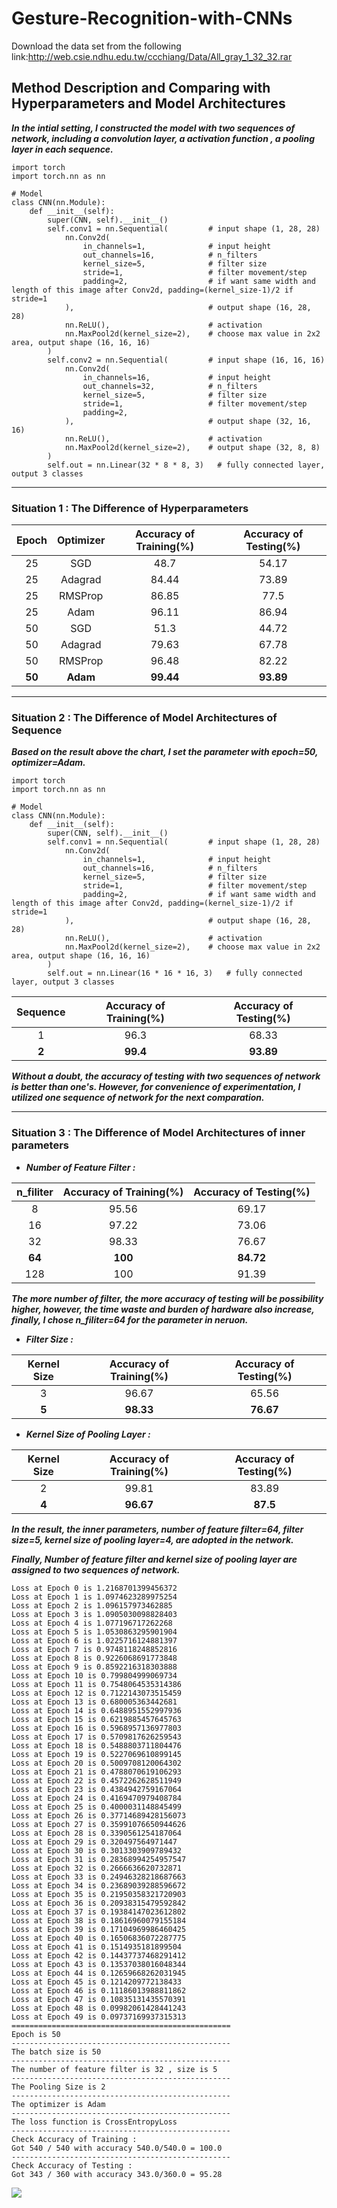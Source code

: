 # Gesture-Recognition-with-CNNs

Download the data set from the following link:http://web.csie.ndhu.edu.tw/ccchiang/Data/All_gray_1_32_32.rar

Method Description and Comparing with Hyperparameters and Model Architectures
---
***In the intial setting, I constructed the model with two sequences of network, including a convolution layer, a activation function , a pooling layer in each sequence.***

```python==
import torch
import torch.nn as nn

# Model
class CNN(nn.Module):
    def __init__(self):
        super(CNN, self).__init__()
        self.conv1 = nn.Sequential(         # input shape (1, 28, 28)
            nn.Conv2d(
                in_channels=1,              # input height
                out_channels=16,            # n_filters
                kernel_size=5,              # filter size
                stride=1,                   # filter movement/step
                padding=2,                  # if want same width and length of this image after Conv2d, padding=(kernel_size-1)/2 if stride=1
            ),                              # output shape (16, 28, 28)
            nn.ReLU(),                      # activation
            nn.MaxPool2d(kernel_size=2),    # choose max value in 2x2 area, output shape (16, 16, 16)
        )
        self.conv2 = nn.Sequential(         # input shape (16, 16, 16)
            nn.Conv2d(
                in_channels=16,             # input height
                out_channels=32,            # n_filters
                kernel_size=5,              # filter size
                stride=1,                   # filter movement/step
                padding=2,
            ),                              # output shape (32, 16, 16)
            nn.ReLU(),                      # activation
            nn.MaxPool2d(kernel_size=2),    # output shape (32, 8, 8)
        )
        self.out = nn.Linear(32 * 8 * 8, 3)   # fully connected layer, output 3 classes
```
---
### Situation 1 : The Difference of Hyperparameters
| Epoch | Optimizer | Accuracy of Training(%) | Accuracy of Testing(%) |
|:----------:|:---------:|:--------------------:|:-------------------:|
|     25     |    SGD    |48.7|54.17|
|     25     |  Adagrad  |84.44|73.89|
|     25     |  RMSProp  |86.85|77.5|
|     25     |   Adam    |96.11|86.94|
|     50     |    SGD    |51.3|44.72|
|     50     |  Adagrad  |79.63|67.78|
|     50     |  RMSProp  |96.48|82.22|
|    **50**     |   **Adam**    |**99.44**|**93.89**|
---
### Situation 2 : The Difference of Model Architectures of Sequence
***Based on the result above the chart, I set the parameter with epoch=50, optimizer=Adam.***

```python==
import torch
import torch.nn as nn

# Model
class CNN(nn.Module):
    def __init__(self):
        super(CNN, self).__init__()
        self.conv1 = nn.Sequential(         # input shape (1, 28, 28)
            nn.Conv2d(
                in_channels=1,              # input height
                out_channels=16,            # n_filters
                kernel_size=5,              # filter size
                stride=1,                   # filter movement/step
                padding=2,                  # if want same width and length of this image after Conv2d, padding=(kernel_size-1)/2 if stride=1
            ),                              # output shape (16, 28, 28)
            nn.ReLU(),                      # activation
            nn.MaxPool2d(kernel_size=2),    # choose max value in 2x2 area, output shape (16, 16, 16)
        )
        self.out = nn.Linear(16 * 16 * 16, 3)   # fully connected layer, output 3 classes
```

| Sequence | Accuracy of Training(%) | Accuracy of Testing(%) |
|:--------:|:-----------------------:|:----------------------:|
|    1     |          96.3           |         68.33          |
|  **2**   |        **99.4**         |       **93.89**        |

***Without a doubt, the accuracy of testing with two sequences of network is better than one's. However, for convenience of experimentation, I utilized one sequence of network for the next comparation.***

---
### Situation 3 : The Difference of Model Architectures of inner parameters

* ***Number of Feature Filter :***

| n_filiter | Accuracy of Training(%) | Accuracy of Testing(%) |
|:--------:|:-----------------------:|:----------------------:|
|    8     |          95.56           |         69.17         |
|  16   |        97.22         |       73.06      |
|  32   |        98.33         |       76.67     |
|  **64**   |        **100**         |       **84.72**      |
|  128   |        100         |       91.39      |

***The more number of filter, the more accuracy of testing will be possibility higher, however, the time waste and burden of hardware also increase, finally, I chose n_filiter=64 for the parameter in neruon.*** 
* ***Filter Size :***

| Kernel Size | Accuracy of Training(%) | Accuracy of Testing(%) |
|:--------:|:-----------------------:|:----------------------:|
|    3     |          96.67           |         65.56         |
|  **5**   |        **98.33**         |       **76.67**      |

* ***Kernel Size of Pooling Layer :***

| Kernel Size | Accuracy of Training(%) | Accuracy of Testing(%) |
|:--------:|:-----------------------:|:----------------------:|
|    2     |          99.81           |         83.89         |
|  **4**   |        **96.67**         |       **87.5**      |

***In the result, the inner parameters, number of feature filter=64, filter size=5, kernel size of pooling layer=4, are adopted in the network.***

***Finally, Number of feature filter and kernel size of pooling layer are assigned to two sequences of network.***

```
Loss at Epoch 0 is 1.2168701399456372
Loss at Epoch 1 is 1.0974623289975254
Loss at Epoch 2 is 1.096157973462885
Loss at Epoch 3 is 1.0905030098828403
Loss at Epoch 4 is 1.077196717262268
Loss at Epoch 5 is 1.0530863295901904
Loss at Epoch 6 is 1.0225716124881397
Loss at Epoch 7 is 0.9748118248852816
Loss at Epoch 8 is 0.9226068691773848
Loss at Epoch 9 is 0.8592216318303888
Loss at Epoch 10 is 0.799804999069734
Loss at Epoch 11 is 0.7548064535314386
Loss at Epoch 12 is 0.7122143073515459
Loss at Epoch 13 is 0.680005363442681
Loss at Epoch 14 is 0.6488951552997936
Loss at Epoch 15 is 0.6219885457645763
Loss at Epoch 16 is 0.5968957136977803
Loss at Epoch 17 is 0.5709817626259543
Loss at Epoch 18 is 0.5488803711804476
Loss at Epoch 19 is 0.5227069610899145
Loss at Epoch 20 is 0.5009708120064302
Loss at Epoch 21 is 0.4788070619106293
Loss at Epoch 22 is 0.4572262628511949
Loss at Epoch 23 is 0.4384942759167064
Loss at Epoch 24 is 0.4169470979408784
Loss at Epoch 25 is 0.4000031148845499
Loss at Epoch 26 is 0.37714689428156073
Loss at Epoch 27 is 0.35991076650944626
Loss at Epoch 28 is 0.3390561254187064
Loss at Epoch 29 is 0.320497564971447
Loss at Epoch 30 is 0.3013303909789432
Loss at Epoch 31 is 0.28368994254957547
Loss at Epoch 32 is 0.2666636620732871
Loss at Epoch 33 is 0.24946328218687663
Loss at Epoch 34 is 0.23689039288596672
Loss at Epoch 35 is 0.21950358321720903
Loss at Epoch 36 is 0.20938315479592842
Loss at Epoch 37 is 0.19384147023612802
Loss at Epoch 38 is 0.18616960079155184
Loss at Epoch 39 is 0.17104969986460425
Loss at Epoch 40 is 0.16506836072287775
Loss at Epoch 41 is 0.1514935181899504
Loss at Epoch 42 is 0.14437737468291412
Loss at Epoch 43 is 0.13537038016048344
Loss at Epoch 44 is 0.12659668262031945
Loss at Epoch 45 is 0.1214209772138433
Loss at Epoch 46 is 0.11186013988811862
Loss at Epoch 47 is 0.10835131435570391
Loss at Epoch 48 is 0.09982061428441243
Loss at Epoch 49 is 0.09737169937315313
=================================================
Epoch is 50
-------------------------------------------------
The batch size is 50
-------------------------------------------------
The number of feature filter is 32 , size is 5
-------------------------------------------------
The Pooling Size is 2
-------------------------------------------------
The optimizer is Adam
-------------------------------------------------
The loss function is CrossEntropyLoss
-------------------------------------------------
Check Accuracy of Training : 
Got 540 / 540 with accuracy 540.0/540.0 = 100.0
-------------------------------------------------
Check Accuracy of Testing : 
Got 343 / 360 with accuracy 343.0/360.0 = 95.28
```

![](https://i.imgur.com/PVEaYi2.png)

